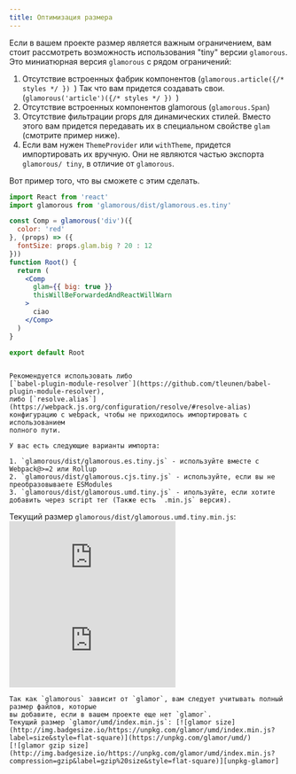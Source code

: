 ```yaml
---
title: Оптимизация размера
---
```


Если в вашем проекте размер является важным ограничением, вам стоит рассмотреть возможность использования "tiny" версии `glamorous`.
Это миниатюрная версия `glamorous` с рядом ограничений:

1. Отсутствие встроенных фабрик компонентов
(`glamorous.article({/* styles */ }) `)
  Так что вам придется создавать свои.
  (`glamorous('article')({/* styles */ }) `)
2. Отсутствие встроенных компонентов glamorous  (`glamorous.Span`)
3. Отсутствие фильтрации props для динамических стилей. Вместо этого вам
придется передавать их в специальном свойстве `glam` (смотрите пример ниже).
4. Если вам нужен `ThemeProvider` или `withTheme`, придется импортировать их
вручную.
  Они не являются частью экспорта `glamorous/ tiny`, в отличие от `glamorous`.

Вот пример того, что вы сможете с этим сделать.

```jsx
import React from 'react'
import glamorous from 'glamorous/dist/glamorous.es.tiny'

const Comp = glamorous('div')({
  color: 'red'
}, (props) => ({
  fontSize: props.glam.big ? 20 : 12
}))
function Root() {
  return (
    <Comp
      glam={{ big: true }}
      thisWillBeForwardedAndReactWillWarn
    >
      ciao
    </Comp>
  )
}

export default Root
```

```callout {title: 'Улучшенный экспириенс', type: 'success'}

Рекомендуется использовать либо
[`babel-plugin-module-resolver`](https://github.com/tleunen/babel-plugin-module-resolver),
либо [`resolve.alias`](https://webpack.js.org/configuration/resolve/#resolve-alias)
конфигурацию с webpack, чтобы не приходилось импортировать с использованием
полного пути. 

У вас есть следующие варианты импорта:

1. `glamorous/dist/glamorous.es.tiny.js` - используйте вместе с Webpack@>=2 или Rollup
2. `glamorous/dist/glamorous.cjs.tiny.js` - используйте, если вы не преобразовываете ESModules
3. `glamorous/dist/glamorous.umd.tiny.js` - ипользуйте, если хотите добавить через script тег (Также есть `.min.js` версия).
```

Текущий размер `glamorous/dist/glamorous.umd.tiny.min.js`: [![tiny size](http://img.badgesize.io/https://unpkg.com/glamorous/dist/glamorous.umd.tiny.min.js?label=size&style=flat-square)](https://unpkg.com/glamorous/dist/)
[![tiny gzip size](http://img.badgesize.io/https://unpkg.com/glamorous/dist/glamorous.umd.tiny.min.js?compression=gzip&label=gzip%20size&style=flat-square)](https://unpkg.com/glamorous/dist/)

```callout {title: 'Важно', type: 'warning'}
Так как `glamorous` зависит от `glamor`, вам следует учитывать полный размер файлов, которые
вы добавите, если в вашем проекте еще нет `glamor`.
Текущий размер `glamor/umd/index.min.js`: [![glamor size](http://img.badgesize.io/https://unpkg.com/glamor/umd/index.min.js?label=size&style=flat-square)](https://unpkg.com/glamor/umd/)
[![glamor gzip size](http://img.badgesize.io/https://unpkg.com/glamor/umd/index.min.js?compression=gzip&label=gzip%20size&style=flat-square)][unpkg-glamor]
```
